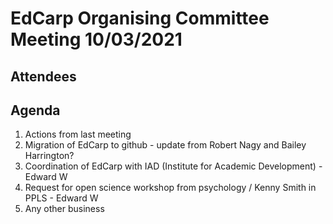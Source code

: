 # EdCarp Organising Committee Meeting 10/03/2021

## Attendees



## Agenda

1. Actions from last meeting
2. Migration of EdCarp to github - update from Robert Nagy and Bailey Harrington?
3. Coordination of EdCarp with IAD (Institute for Academic Development) - Edward W
4. Request for open science workshop from psychology / Kenny Smith in PPLS - Edward W
5. Any other business
